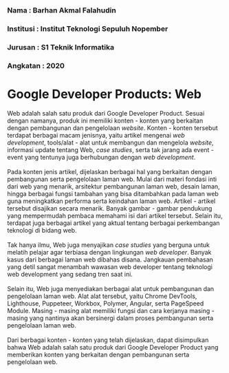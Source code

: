 ### Nama       : Barhan Akmal Falahudin
### Institusi  : Institut Teknologi Sepuluh Nopember
### Jurusan    : S1 Teknik Informatika
### Angkatan   : 2020


# Google Developer Products: Web
Web adalah salah satu produk dari Google Developer Product. Sesuai dengan namanya, produk ini memiliki konten - konten yang berkaitan dengan pembangunan dan pengelolaan *website*. Konten - konten tersebut terdapat berbagai macam jenisnya, yaitu artikel mengenai *web development*, tools/alat - alat untuk membangun dan mengelola *website*, informasi update tentang Web, *case studies*, serta tak jarang ada event - event yang tentunya juga berhubungan dengan *web development*. 
<br/><br/>
Pada konten jenis artikel, dijelaskan berbagai hal yang berkaitan dengan pembangunan serta pengelolaan laman web. Mulai dari materi fondasi inti dari web yang menarik, arsitektur pembangunan laman web, desain laman, hingga berbagai fungsi tambahan yang bisa ditambahkan pada laman web guna meningkatkan performa serta keindahan laman web. Artikel - artikel tersebut disajikan secara menarik. Banyak gambar - gambar pendukung yang mempermudah pembaca memahami isi dari artikel tersebut. Selain itu, terdapat juga berbagai artikel yang aktual tentang berbagai perkembangan teknologi di bidang web.
<br/><br/>
Tak hanya ilmu, Web juga menyajikan *case studies* yang berguna untuk melatih pelajar agar terbiasa dengan lingkungan *web developer*. Banyak kasus dari berbagai laman web dibahas disana. Jangkauan pembahasan yang detil sangat menambah wawasan web developer tentang teknologi web development yang sedang tren saat ini.  
<br/>
Selain itu, Web juga menyediakan berbagai alat untuk pembangunan dan pengelolaan laman web. Alat alat tersebut, yaitu Chrome DevTools, Lighthouse, Puppeteer, Workbox, Polymer, Angular, serta PageSpeed Module. Masing - masing alat memiliki fungsi dan cara kerjanya masing - masing yang nantinya akan bersinergi dalam proses pembangunan serta pengelolaan laman web. 
<br/><br/>
Dari berbagai konten - konten yang telah dijelaskan, dapat disimpulkan bahwa Web adalah salah satu produk dari Google Developer Product yang memberikan konten yang berkaitan dengan pembangunan serta pengelolaan web.
